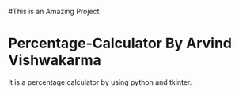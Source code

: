 #This is an Amazing Project

# Percentage-Calculator By Arvind Vishwakarma
It is a percentage calculator by using python and tkinter.
